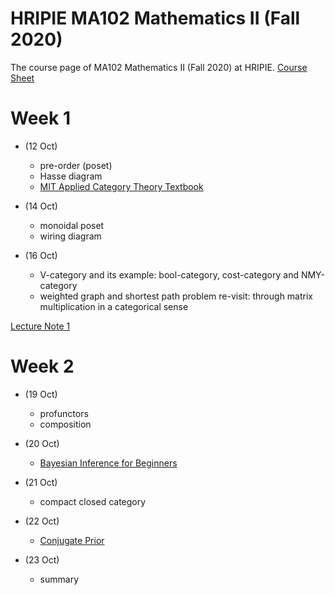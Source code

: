 # HRIPIE MA102 Mathematics II (Fall 2020)
The course page of MA102 Mathematics II (Fall 2020) at HRIPIE. [Course Sheet](MA102_Course_Sheet.pdf)

# Week 1
 
  
- (12 Oct) 
  - pre-order (poset)
  - Hasse diagram
  - [MIT Applied Category Theory Textbook](https://ocw.mit.edu/courses/mathematics/18-s097-applied-category-theory-january-iap-2019/lecture-videos-and-readings/18-s097iap19textbook.pdf)

- (14 Oct) 
  - monoidal poset
  - wiring diagram
  
- (16 Oct) 
  - V-category and its example: bool-category, cost-category and NMY-category
  - weighted graph and shortest path problem re-visit: through matrix multiplication in a categorical sense
  
[Lecture Note 1](Category_theory_note_1.pdf)
  
# Week 2

- (19 Oct) 
  - profunctors
  - composition 

- (20 Oct) 
  - [Bayesian Inference for Beginners](Bayesian_Inference.pdf)

- (21 Oct) 
  - compact closed category
  
- (22 Oct)
  - [Conjugate Prior](https://ocw.mit.edu/courses/mathematics/18-05-introduction-to-probability-and-statistics-spring-2014/readings/MIT18_05S14_Reading15a.pdf)
  
- (23 Oct) 
  - summary 
